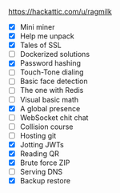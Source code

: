 https://hackattic.com/u/ragmilk

- [x] Mini miner
- [x] Help me unpack
- [x] Tales of SSL
- [ ] Dockerized solutions
- [x] Password hashing
- [ ] Touch-Tone dialing
- [ ] Basic face detection
- [ ] The one with Redis
- [ ] Visual basic math
- [x] A global presence
- [ ] WebSocket chit chat
- [ ] Collision course
- [ ] Hosting git
- [x] Jotting JWTs
- [x] Reading QR
- [x] Brute force ZIP
- [ ] Serving DNS
- [x] Backup restore
